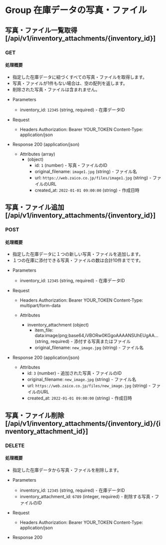 # Group 在庫データの写真・ファイル

## 写真・ファイル一覧取得 [/api/v1/inventory_attachments/{inventory_id}]
### GET
#### 処理概要
* 指定した在庫データに紐づくすべての写真・ファイルを取得します。
* 写真・ファイルが1件もない場合は、空の配列を返します。
* 削除された写真・ファイルは含まれません。

+ Parameters
    + inventory_id: `12345` (string, required) - 在庫データID

+ Request
    + Headers
            Authorization: Bearer YOUR_TOKEN
            Content-Type: application/json

+ Response 200 (application/json)
    + Attributes (array)
        + (object)
            + id: `1` (number) - 写真・ファイルのID
            + original_filename: `image1.jpg` (string) - ファイル名
            + url: `https://web.zaico.co.jp/files/image1.jpg` (string) - ファイルのURL
            + created_at: `2022-01-01 09:00:00` (string) - 作成日時

## 写真・ファイル追加 [/api/v1/inventory_attachments/{inventory_id}]
### POST
#### 処理概要
* 指定した在庫データに１つの新しい写真・ファイルを追加します。
* １つの在庫に添付できる写真・ファイルの数は合計10件までです。

+ Parameters
    + inventory_id: `12345` (string, required) - 在庫データID

+ Request
    + Headers
            Authorization: Bearer YOUR_TOKEN
            Content-Type: multipart/form-data

    + Attributes
       + inventory_attachment (object)  
           + item_file: data:image/png;base64,iVBORw0KGgoAAAANSUhEUgAA... (string, required) - 添付する写真またはファイル
           + original_filename: `new_image.jpg` (string) - ファイル名

+ Response 200 (application/json)
    + Attributes
        + id: `3` (number) - 追加された写真・ファイルのID
        + original_filename: `new_image.jpg` (string) - ファイル名
        + url: `https://web.zaico.co.jp/files/new_image.jpg` (string) - ファイルのURL
        + created_at: `2022-01-01 09:00:00` (string) - 作成日時

## 写真・ファイル削除 [/api/v1/inventory_attachments/{inventory_id}/{inventory_attachment_id}]
### DELETE
#### 処理概要
* 指定した在庫データから写真・ファイルを削除します。

+ Parameters
    + inventory_id: `12345` (string, required) - 在庫データID
    + inventory_attachment_id: `6789` (integer, required) - 削除する写真・ファイルのID

+ Request
    + Headers
            Authorization: Bearer YOUR_TOKEN
            Content-Type: application/json

+ Response 200
